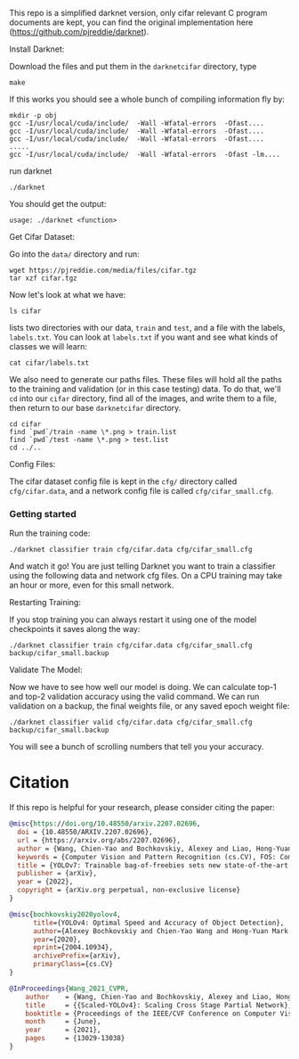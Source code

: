 This repo is a simplified darknet version, only cifar relevant C program documents are kept, you can find the original implementation here (https://github.com/pjreddie/darknet).

Install Darknet:

Download the files and put them in the ```darknetcifar``` directory, type
```
make
```

If this works you should see a whole bunch of compiling information fly by:
```
mkdir -p obj
gcc -I/usr/local/cuda/include/  -Wall -Wfatal-errors  -Ofast....
gcc -I/usr/local/cuda/include/  -Wall -Wfatal-errors  -Ofast....
gcc -I/usr/local/cuda/include/  -Wall -Wfatal-errors  -Ofast....
.....
gcc -I/usr/local/cuda/include/  -Wall -Wfatal-errors  -Ofast -lm....
```

run darknet
```
./darknet
```
You should get the output:
```
usage: ./darknet <function>
```

Get Cifar Dataset:

Go into the ```data/``` directory and run:
```
wget https://pjreddie.com/media/files/cifar.tgz
tar xzf cifar.tgz
```

Now let's look at what we have:
```
ls cifar
```
lists two directories with our data, ```train``` and ```test```, and a file with the labels, ```labels.txt```. You can look at ```labels.txt``` if you want and see what kinds of classes we will learn:
```
cat cifar/labels.txt
```

We also need to generate our paths files. These files will hold all the paths to the training and validation (or in this case testing) data. To do that, we'll ```cd``` into our ```cifar``` directory, find all of the images, and write them to a file, then return to our base ```darknetcifar``` directory.
```
cd cifar
find `pwd`/train -name \*.png > train.list
find `pwd`/test -name \*.png > test.list
cd ../..
```

Config Files:

The cifar dataset config file is kept in the ```cfg/```  directory called ```cfg/cifar.data```, and a network config file is called ```cfg/cifar_small.cfg```.

### Getting started

Run the training code:
``` 
./darknet classifier train cfg/cifar.data cfg/cifar_small.cfg
``` 
And watch it go!
You are just telling Darknet you want to train a classifier using the following data and network cfg files. On a CPU training may take an hour or more, even for this small network.

Restarting Training:

If you stop training you can always restart it using one of the model checkpoints it saves along the way:
``` 
./darknet classifier train cfg/cifar.data cfg/cifar_small.cfg backup/cifar_small.backup
```

Validate The Model:

Now we have to see how well our model is doing. We can calculate top-1 and top-2 validation accuracy using the valid command. We can run validation on a backup, the final weights file, or any saved epoch weight file:
``` 
./darknet classifier valid cfg/cifar.data cfg/cifar_small.cfg backup/cifar_small.backup
``` 
You will see a bunch of scrolling numbers that tell you your accuracy.

# Citation

If this repo is helpful for your research, please consider citing the paper:

```BibTeX
@misc{https://doi.org/10.48550/arxiv.2207.02696,
  doi = {10.48550/ARXIV.2207.02696},
  url = {https://arxiv.org/abs/2207.02696},
  author = {Wang, Chien-Yao and Bochkovskiy, Alexey and Liao, Hong-Yuan Mark},
  keywords = {Computer Vision and Pattern Recognition (cs.CV), FOS: Computer and information sciences, FOS: Computer and information sciences},
  title = {YOLOv7: Trainable bag-of-freebies sets new state-of-the-art for real-time object detectors},
  publisher = {arXiv},
  year = {2022}, 
  copyright = {arXiv.org perpetual, non-exclusive license}
}
```

```BibTeX
@misc{bochkovskiy2020yolov4,
      title={YOLOv4: Optimal Speed and Accuracy of Object Detection}, 
      author={Alexey Bochkovskiy and Chien-Yao Wang and Hong-Yuan Mark Liao},
      year={2020},
      eprint={2004.10934},
      archivePrefix={arXiv},
      primaryClass={cs.CV}
}
```

```BibTeX
@InProceedings{Wang_2021_CVPR,
    author    = {Wang, Chien-Yao and Bochkovskiy, Alexey and Liao, Hong-Yuan Mark},
    title     = {{Scaled-YOLOv4}: Scaling Cross Stage Partial Network},
    booktitle = {Proceedings of the IEEE/CVF Conference on Computer Vision and Pattern Recognition (CVPR)},
    month     = {June},
    year      = {2021},
    pages     = {13029-13038}
}
```